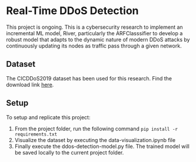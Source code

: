 # Real-Time DDoS Detection
This project is ongoing. This is a cybersecurity research to implement an incremental ML model, River, particularly the ARFClasssifier to develop a robust model that adapts to the dynamic nature of modern DDoS attacks by continuously updating its nodes as traffic pass through a given network.

## Dataset
The CICDDoS2019 dataset has been used for this research. Find the download link [here](https://data.mendeley.com/datasets/ssnc74xm6r/1).

## Setup
To setup and replicate this project:
1. From the project folder, run the following command `pip install -r requirements.txt`
2. Visualize the dataset by executing the data-visualization.ipynb file
3. Finally execute the ddos-detection-model.py file.
The trained model will be saved locally to the current project folder.
